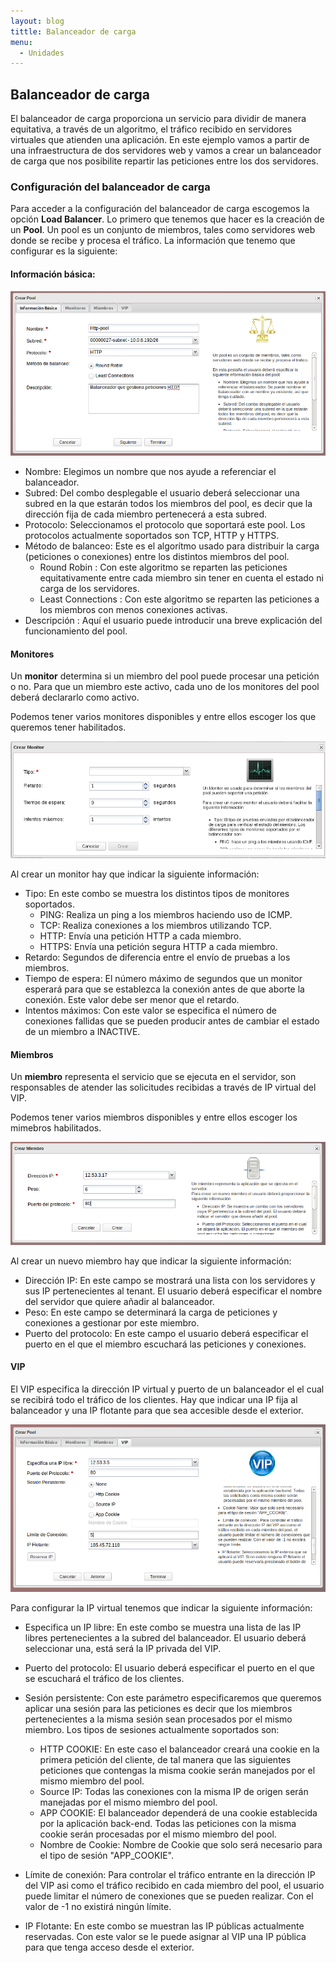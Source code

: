 ```yaml
---
layout: blog
tittle: Balanceador de carga
menu:
  - Unidades
---
```

## Balanceador de carga

El balanceador de carga proporciona un servicio para dividir de manera equitativa, a través de un algoritmo, el tráfico recibido en servidores virtuales que atienden una aplicación. En este ejemplo vamos a partir de una infraestructura de dos servidores web y vamos a crear un balanceador de carga que nos posibilite repartir las peticiones entre los dos servidores.

### Configuración del balanceador de carga

Para acceder a la configuración del balanceador de carga escogemos la opción **Load Balancer**. Lo primero que tenemos que hacer es la creación de un **Pool**. Un pool es un conjunto de miembros, tales como servidores web donde se recibe y procesa el tráfico. La información que tenemo que configurar es la siguiente:

#### Información básica:

![balanceador](img/bal1.png)

* Nombre: Elegimos un nombre que nos ayude a referenciar el balanceador.
* Subred: Del combo desplegable el usuario deberá seleccionar una subred en la que estarán todos los miembros del pool, es decir que la dirección fija de cada miembro pertenecerá a esta subred.
* Protocolo: Seleccionamos el protocolo que soportará este pool. Los protocolos actualmente soportados son TCP, HTTP y HTTPS.
* Método de balanceo: Este es el algorítmo usado para distribuir la carga (peticiones o conexiones) entre los distintos miembros del pool.
	* Round Robin : Con este algoritmo se reparten las peticiones equitativamente entre cada miembro sin tener en cuenta el estado ni carga de los servidores.
	* Least Connections : Con este algoritmo se reparten las peticiones a los miembros con menos conexiones activas.
* Descripción : Aquí el usuario puede introducir una breve explicación del funcionamiento del pool.

#### Monitores

Un **monitor** determina si un miembro del pool puede procesar una petición o no.
Para que un miembro este activo, cada uno de los monitores del pool deberá declararlo como activo.

Podemos tener varios monitores disponibles y entre ellos escoger los que queremos tener habilitados.

![balanceador](img/bal2.png)

Al crear un monitor hay que indicar la siguiente información:

* Tipo: En este combo se muestra los distintos tipos de monitores soportados.
	* PING: Realiza un ping a los miembros haciendo uso de ICMP.
	* TCP: Realiza conexiones a los miembros utilizando TCP.
	* HTTP: Envía una petición HTTP a cada miembro.
	* HTTPS: Envía una petición segura HTTP a cada miembro.
* Retardo: Segundos de diferencia entre el envío de pruebas a los miembros.
* Tiempo de espera: El número máximo de segundos que un monitor esperará para que se establezca la conexión antes de que aborte la conexión. Este valor debe ser menor que el retardo.
* Intentos máximos: Con este valor se especifica el número de conexiones fallidas que se pueden producir antes de cambiar el estado de un miembro a INACTIVE.

#### Miembros

Un **miembro** representa el servicio que se ejecuta en el servidor, son responsables de atender las solicitudes recibidas a través de IP virtual del VIP.

Podemos tener varios miembros disponibles y entre ellos escoger los mimebros habilitados.

![balanceador](img/bal3.png)

Al crear un nuevo miembro hay que indicar la siguiente información:

* Dirección IP: En este campo se mostrará una lista con los servidores y sus IP pertenecientes al tenant. El usuario deberá especificar el nombre del servidor que quiere añadir al balanceador.
* Peso: En este campo se determinará la carga de peticiones y conexiones a gestionar por este miembro.
* Puerto del protocolo: En este campo el usuario deberá especificar el puerto en el que el miembro escuchará las peticiones y conexiones.

#### VIP

El VIP especifica la dirección IP virtual y puerto de un balanceador el el cual se recibirá todo el tráfico de los clientes. Hay que indicar una IP fija al balanceador y una IP flotante para que sea accesible desde el exterior.

![balanceador](img/bal4.png)

Para configurar la IP virtual tenemos que indicar la siguiente información:

* Especifica un IP libre: En este combo se muestra una lista de las IP libres pertenecientes a la subred del balanceador. El usuario deberá seleccionar una, está será la IP privada del VIP.
* Puerto del protocolo: El usuario deberá especificar el puerto en el que se escuchará el tráfico de los clientes.
* Sesión persistente: Con este parámetro especificaremos que queremos aplicar una sesión para las peticiones es decir que los miembros pertenecientes a la misma sesión sean procesados por el mismo miembro. Los tipos de sesiones actualmente soportados son:

	* HTTP COOKIE: En este caso el balanceador creará una cookie en la primera petición del cliente, de tal manera que las siguientes peticiones que contengas la misma cookie serán manejados por el mismo miembro del pool.
	* Source IP: Todas las conexiones con la misma IP de origen serán manejadas por el mismo miembro del pool.
	* APP COOKIE: El balanceador dependerá de una cookie establecida por la aplicación back-end. Todas las peticiones con la misma cookie serán procesadas por el mismo miembro del pool.
	* Nombre de Cookie: Nombre de Cookie que solo será necesario para el tipo de sesión "APP_COOKIE".

* Límite de conexión: Para controlar el tráfico entrante en la dirección IP del VIP asi como el tráfico recibido en cada miembro del pool, el usuario puede limitar el número de conexiones que se pueden realizar. Con el valor de -1 no existirá ningún límite.
* IP Flotante: En este combo se muestran las IP públicas actualmente reservadas. Con este valor se le puede asignar al VIP una IP pública para que tenga acceso desde el exterior.